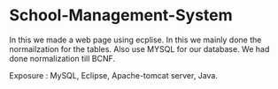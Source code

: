 # School-Management-System

In this we made a web page using ecplise. In this we mainly done the normailzation for the tables. Also use MYSQL for our database. We had done normalization till BCNF. 

Exposure : MySQL, Eclipse, Apache-tomcat server, Java.

